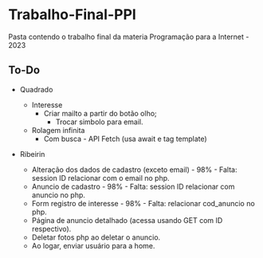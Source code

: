 # Trabalho-Final-PPI

Pasta contendo o trabalho final da materia Programação para a Internet - 2023

## To-Do

- Quadrado
  - Interesse
    - Criar mailto a partir do botão olho;
      - Trocar simbolo para email.
  - Rolagem infinita
    - Com busca - API Fetch (usa await e tag template)

- Ribeirin
  - Alteração dos dados de cadastro (exceto email) - 98% - Falta: session ID relacionar com o email no php.
  - Anuncio de cadastro - 98% - Falta: session ID relacionar com anuncio no php.
  - Form registro de interesse - 98% - Falta: relacionar cod_anuncio no php.
  - Página de anuncio detalhado (acessa usando GET com ID respectivo).
  - Deletar fotos php ao deletar o anuncio.
  - Ao logar, enviar usuário para a home.